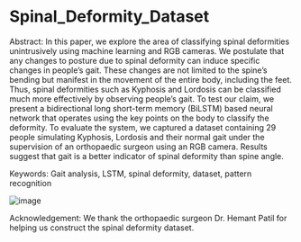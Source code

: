 # Spinal_Deformity_Dataset

Abstract: In this paper, we explore the area of classifying spinal deformities unintrusively using machine learning and RGB cameras. We postulate that any changes to posture due to spinal deformity can induce specific changes in people’s gait. These changes are not limited to the spine’s bending but manifest in the movement of the entire body, including the feet. Thus, spinal deformities such as Kyphosis and Lordosis can be classified much more effectively by observing people’s gait. To test our claim, we present a bidirectional long short-term memory (BiLSTM) based neural network that operates using the key points on the body to classify the deformity. To evaluate the system, we captured a dataset containing 29 people simulating Kyphosis, Lordosis and their normal gait under the supervision of an orthopaedic surgeon using an RGB camera. Results suggest that gait is a better indicator of spinal deformity than spine angle.

Keywords: Gait analysis, LSTM, spinal deformity, dataset, pattern recognition

![image](https://user-images.githubusercontent.com/37357822/197377921-4b581cd1-31b0-45f6-b195-e847973877a2.png)

Acknowledgement: We thank the orthopaedic surgeon Dr. Hemant Patil for helping us construct the spinal deformity dataset.

